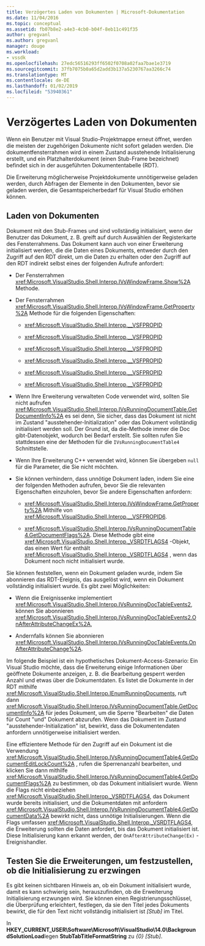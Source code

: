 ```yaml
---
title: Verzögertes Laden von Dokumenten | Microsoft-Dokumentation
ms.date: 11/04/2016
ms.topic: conceptual
ms.assetid: fb07b8e2-a4e3-4cb0-b04f-8eb11c491f35
author: gregvanl
ms.author: gregvanl
manager: douge
ms.workload:
- vssdk
ms.openlocfilehash: 27edc56516293ff6502f0708a02faa7bae1e3719
ms.sourcegitcommit: 37fb7075b0a65d2add3b137a5230767aa3266c74
ms.translationtype: MT
ms.contentlocale: de-DE
ms.lasthandoff: 01/02/2019
ms.locfileid: "53940361"
---
```

# <a name="delayed-document-loading"></a>Verzögertes Laden von Dokumenten
Wenn ein Benutzer mit Visual Studio-Projektmappe erneut öffnet, werden die meisten der zugehörigen Dokumente nicht sofort geladen werden. Die dokumentfensterrahmen wird in einem Zustand ausstehende Initialisierung erstellt, und ein Platzhalterdokument (einen Stub-Frame bezeichnet) befindet sich in der ausgeführten Dokumententabelle (RDT).  
  
Die Erweiterung möglicherweise Projektdokumente unnötigerweise geladen werden, durch Abfragen der Elemente in den Dokumenten, bevor sie geladen werden, die Gesamtspeicherbedarf für Visual Studio erhöhen können.  
  
## <a name="document-loading"></a>Laden von Dokumenten  
Dokument mit den Stub-Frames und sind vollständig initialisiert, wenn der Benutzer das Dokument, z. B. greift auf durch Auswählen der Registerkarte des Fensterrahmens. Das Dokument kann auch von einer Erweiterung initialisiert werden, die die Daten eines Dokuments, entweder durch den Zugriff auf den RDT direkt, um die Daten zu erhalten oder den Zugriff auf den RDT indirekt selbst eines der folgenden Aufrufe anfordert:  
  
- Der Fensterrahmen <xref:Microsoft.VisualStudio.Shell.Interop.IVsWindowFrame.Show%2A> Methode.  
  
- Der Fensterrahmen <xref:Microsoft.VisualStudio.Shell.Interop.IVsWindowFrame.GetProperty%2A> Methode für die folgenden Eigenschaften:  
  
   - <xref:Microsoft.VisualStudio.Shell.Interop.__VSFPROPID>  
  
   - <xref:Microsoft.VisualStudio.Shell.Interop.__VSFPROPID>  
  
   - <xref:Microsoft.VisualStudio.Shell.Interop.__VSFPROPID>  
  
   - <xref:Microsoft.VisualStudio.Shell.Interop.__VSFPROPID>  
  
   - <xref:Microsoft.VisualStudio.Shell.Interop.__VSFPROPID>  
  
   - <xref:Microsoft.VisualStudio.Shell.Interop.__VSFPROPID>  
  
- Wenn Ihre Erweiterung verwalteten Code verwendet wird, sollten Sie nicht aufrufen <xref:Microsoft.VisualStudio.Shell.Interop.IVsRunningDocumentTable.GetDocumentInfo%2A> es sei denn, Sie sicher, dass das Dokument ist nicht im Zustand "ausstehender-Initialization" oder das Dokument vollständig initialisiert werden soll. Der Grund ist, da die-Methode immer die Doc gibt-Datenobjekt, wodurch bei Bedarf erstellt. Sie sollten rufen Sie stattdessen eine der Methoden für die `IVsRunningDocumentTable4` Schnittstelle.  
  
- Wenn Ihre Erweiterung C++ verwendet wird, können Sie übergeben `null` für die Parameter, die Sie nicht möchten.  
  
- Sie können verhindern, dass unnötige Dokument laden, indem Sie eine der folgenden Methoden aufrufen, bevor Sie die relevanten Eigenschaften einzuholen, bevor Sie andere Eigenschaften anfordern:  
  
   - <xref:Microsoft.VisualStudio.Shell.Interop.IVsWindowFrame.GetProperty%2A> Mithilfe von <xref:Microsoft.VisualStudio.Shell.Interop.__VSFPROPID6>.  
  
   - <xref:Microsoft.VisualStudio.Shell.Interop.IVsRunningDocumentTable4.GetDocumentFlags%2A>. Diese Methode gibt eine <xref:Microsoft.VisualStudio.Shell.Interop._VSRDTFLAGS4> -Objekt, das einen Wert für enthält <xref:Microsoft.VisualStudio.Shell.Interop._VSRDTFLAGS4> , wenn das Dokument noch nicht initialisiert wurde.  
  
Sie können feststellen, wenn ein Dokument geladen wurde, indem Sie abonnieren das RDT-Ereignis, das ausgelöst wird, wenn ein Dokument vollständig initialisiert wurde. Es gibt zwei Möglichkeiten:  
  
- Wenn die Ereignissenke implementiert <xref:Microsoft.VisualStudio.Shell.Interop.IVsRunningDocTableEvents2>, können Sie abonnieren <xref:Microsoft.VisualStudio.Shell.Interop.IVsRunningDocTableEvents2.OnAfterAttributeChangeEx%2A>,  
  
- Andernfalls können Sie abonnieren <xref:Microsoft.VisualStudio.Shell.Interop.IVsRunningDocTableEvents.OnAfterAttributeChange%2A>.  
  

 Im folgende Beispiel ist ein hypothetisches Dokument-Access-Szenario: Ein Visual Studio möchte, dass die Erweiterung einige Informationen über geöffnete Dokumente anzeigen, z. B. die Bearbeitung gesperrt werden Anzahl und etwas über die Dokumentdaten. Es listet die Dokumente in der RDT mithilfe <xref:Microsoft.VisualStudio.Shell.Interop.IEnumRunningDocuments>, ruft dann <xref:Microsoft.VisualStudio.Shell.Interop.IVsRunningDocumentTable.GetDocumentInfo%2A> für jedes Dokument, um die Sperre "Bearbeiten" die Daten für Count "und" Dokument abzurufen. Wenn das Dokument im Zustand "ausstehender-Initialization" ist, bewirkt, dass die Dokumentendaten anfordern unnötigerweise initialisiert werden.  
  
 Eine effizientere Methode für den Zugriff auf ein Dokument ist die Verwendung <xref:Microsoft.VisualStudio.Shell.Interop.IVsRunningDocumentTable4.GetDocumentEditLockCount%2A> , rufen die Sperrenanzahl bearbeiten, und klicken Sie dann mithilfe <xref:Microsoft.VisualStudio.Shell.Interop.IVsRunningDocumentTable4.GetDocumentFlags%2A> zu bestimmen, ob das Dokument initialisiert wurde. Wenn die Flags nicht einbeziehen <xref:Microsoft.VisualStudio.Shell.Interop._VSRDTFLAGS4>, das Dokument wurde bereits initialisiert, und die Dokumentdaten mit anfordern <xref:Microsoft.VisualStudio.Shell.Interop.IVsRunningDocumentTable4.GetDocumentData%2A> bewirkt nicht, dass unnötige Initialisierungen. Wenn die Flags umfassen <xref:Microsoft.VisualStudio.Shell.Interop._VSRDTFLAGS4>, die Erweiterung sollten die Daten anfordert, bis das Dokument initialisiert ist. Diese Initialisierung kann erkannt werden, der `OnAfterAttributeChange(Ex)` -Ereignishandler.  
  
## <a name="test-extensions-to-see-if-they-force-initialization"></a>Testen Sie die Erweiterungen, um festzustellen, ob die Initialisierung zu erzwingen  
 Es gibt keinen sichtbaren Hinweis an, ob ein Dokument initialisiert wurde, damit es kann schwierig sein, herauszufinden, ob die Erweiterung Initialisierung erzwungen wird. Sie können einen Registrierungsschlüssel, die Überprüfung erleichtert, festlegen, da sie den Titel jedes Dokuments bewirkt, die für den Text nicht vollständig initialisiert ist *[Stub]* im Titel.  
  
 In **HKEY_CURRENT_USER\Software\Microsoft\VisualStudio\14.0\BackgroundSolutionLoad**legen **StubTabTitleFormatString** zu  *{0} [Stub]*.